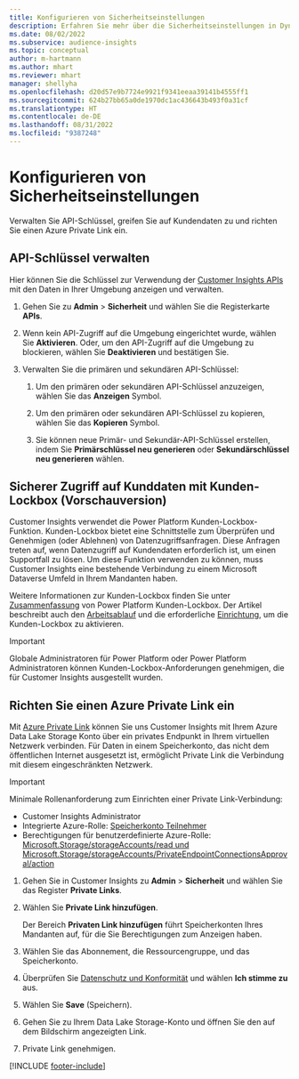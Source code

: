 ```yaml
---
title: Konfigurieren von Sicherheitseinstellungen
description: Erfahren Sie mehr über die Sicherheitseinstellungen in Dynamics 365 Customer Insights.
ms.date: 08/02/2022
ms.subservice: audience-insights
ms.topic: conceptual
author: m-hartmann
ms.author: mhart
ms.reviewer: mhart
manager: shellyha
ms.openlocfilehash: d20d57e9b7724e9921f9341eeaa39141b4555ff1
ms.sourcegitcommit: 624b27bb65a0de1970dc1ac436643b493f0a31cf
ms.translationtype: HT
ms.contentlocale: de-DE
ms.lasthandoff: 08/31/2022
ms.locfileid: "9387248"
---
```

# <a name="configure-security-settings"></a>Konfigurieren von Sicherheitseinstellungen

Verwalten Sie API-Schlüssel, greifen Sie auf Kundendaten zu und richten Sie einen Azure Private Link ein.

## <a name="manage-api-keys"></a>API-Schlüssel verwalten

Hier können Sie die Schlüssel zur Verwendung der [Customer Insights APIs](apis.md) mit den Daten in Ihrer Umgebung anzeigen und verwalten.

1. Gehen Sie zu **Admin** > **Sicherheit** und wählen Sie die Registerkarte **APIs**.

1. Wenn kein API-Zugriff auf die Umgebung eingerichtet wurde, wählen Sie **Aktivieren**. Oder, um den API-Zugriff auf die Umgebung zu blockieren, wählen Sie **Deaktivieren** und bestätigen Sie.

1. Verwalten Sie die primären und sekundären API-Schlüssel:

   1. Um den primären oder sekundären API-Schlüssel anzuzeigen, wählen Sie das **Anzeigen** Symbol.

   1. Um den primären oder sekundären API-Schlüssel zu kopieren, wählen Sie das **Kopieren** Symbol.

   1. Sie können neue Primär- und Sekundär-API-Schlüssel erstellen, indem Sie **Primärschlüssel neu generieren** oder **Sekundärschlüssel neu generieren** wählen.

## <a name="securely-access-customer-data-with-customer-lockbox-preview"></a>Sicherer Zugriff auf Kunddaten mit Kunden-Lockbox (Vorschauversion)

Customer Insights verwendet die Power Platform Kunden-Lockbox-Funktion. Kunden-Lockbox bietet eine Schnittstelle zum Überprüfen und Genehmigen (oder Ablehnen) von Datenzugriffsanfragen. Diese Anfragen treten auf, wenn Datenzugriff auf Kundendaten erforderlich ist, um einen Supportfall zu lösen. Um diese Funktion verwenden zu können, muss Customer Insights eine bestehende Verbindung zu einem Microsoft Dataverse Umfeld in Ihrem Mandanten haben.

Weitere Informationen zur Kunden-Lockbox finden Sie unter [Zusammenfassung](/power-platform/admin/about-lockbox#summary) von Power Platform Kunden-Lockbox. Der Artikel beschreibt auch den [Arbeitsablauf](/power-platform/admin/about-lockbox#workflow) und die erforderliche [Einrichtung](/power-platform/admin/about-lockbox#enable-the-lockbox-policy), um die Kunden-Lockbox zu aktivieren.

> [!IMPORTANT]
> Globale Administratoren für Power Platform oder Power Platform Administratoren können Kunden-Lockbox-Anforderungen genehmigen, die für Customer Insights ausgestellt wurden.

## <a name="set-up-an-azure-private-link"></a>Richten Sie einen Azure Private Link ein

Mit [Azure Private Link](/azure/private-link/private-link-overview) können Sie uns Customer Insights mit Ihrem Azure Data Lake Storage Konto über ein privates Endpunkt in Ihrem virtuellen Netzwerk verbinden. Für Daten in einem Speicherkonto, das nicht dem öffentlichen Internet ausgesetzt ist, ermöglicht Private Link die Verbindung mit diesem eingeschränkten Netzwerk.

> [!IMPORTANT]
> Minimale Rollenanforderung zum Einrichten einer Private Link-Verbindung:
>
> - Customer Insights Administrator
> - Integrierte Azure-Rolle: [Speicherkonto Teilnehmer](/azure/role-based-access-control/built-in-roles#storage-account-contributor)
> - Berechtigungen für benutzerdefinierte Azure-Rolle: [Microsoft.Storage/storageAccounts/read und Microsoft.Storage/storageAccounts/PrivateEndpointConnectionsApproval/action](/azure/role-based-access-control/resource-provider-operations#microsoftstorage)

1. Gehen Sie in Customer Insights zu **Admin** > **Sicherheit** und wählen Sie das Register **Private Links**.

1. Wählen Sie **Private Link hinzufügen**.

   Der Bereich **Privaten Link hinzufügen** führt Speicherkonten Ihres Mandanten auf, für die Sie Berechtigungen zum Anzeigen haben.

1. Wählen Sie das Abonnement, die Ressourcengruppe, und das Speicherkonto.

1. Überprüfen Sie [Datenschutz und Konformität](connections.md#data-privacy-and-compliance) und wählen **Ich stimme zu** aus.

1. Wählen Sie **Save** (Speichern).

1. Gehen Sie zu Ihrem Data Lake Storage-Konto und öffnen Sie den auf dem Bildschirm angezeigten Link.

1. Private Link genehmigen.


[!INCLUDE [footer-include](includes/footer-banner.md)]
